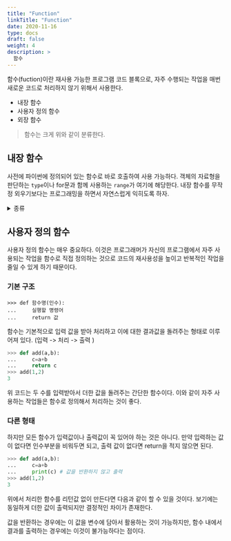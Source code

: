 ```yaml
---
title: "Function"
linkTitle: "Function"
date: 2020-11-16
type: docs
draft: false
weight: 4
description: >
  함수
---
```


함수(fuction)이란 재사용 가능한 프로그램 코드 블록으로, 자주 수행되는 작업을 매번 새로운 코드로 처리하지 않기 위해서 사용한다.

- 내장 함수
- 사용자 정의 함수
- 외장 함수

> 함수는 크게 위와 같이 분류한다.

내장 함수
---

사전에 파이썬에 정의되어 있는 함수로 바로 호출하여 사용 가능하다. 객체의 자료형을 판단하는 `type`이나 for문과 함께 사용하는 `range`가 여기에 해당한다. 내장 함수를 무작정 외우기보다는 프로그래밍을 하면서 자연스럽게 익히도록 하자. 

<details><summary>종류</summary>

| 내장 함수 | 설명 |
|-----------|------|
| abs | 특정 숫자 입력 받았을 때 그 숫자의 절대 값을 반환 |
| all | 내용이 참이면 참(true) 하나라도거짓이 있으면 거짓(false)을 반환 |
| chr | 아스키 코드 값 입력 받아 이에 해당하는 문자 출력 |
| ord | 문자를 입력 받아 해당 아스키 코드 값을 리턴 |
| divmod | 2개의 숫자를 입력 받아 2개 값을 나눈 몫과 나머지를 튜플 형태로 반환 | 
| enumerate | 자료형을 입력받아 인덱스 값을 포함하는 해당 객체를 리턴 |
| eval | 실행 가능한 문자열을 입력받아 문자열을 실행한 결괏값 반환 | 
| id | 객체를 입력받아 객체의 고유 주소 값(레퍼런스)을 반환 | 
| isinstance | 첫 번째 인수로 인스턴스, 두 번째 인수로 클래스 이름을 받는다. 입력받은 클래스의 인스턴스가 맞는지를 판단하여 boolean 반환 |
| len | 입력값의 길이(요소의 개수)를 반환 |
| list | 반복 가능한 자료형 s를 입력받아 리스트로 만들어 반환 | 
| max | 반복 가능한 자료형을 입력받아 그 최댓값을 반환 |
| min | 반복 가능한 자료형을 입력받아 그 최소값을 반환 |
| oct | 정수 형태의 숫자를 8진수 문자열로 반환 |
| pow | pow(x, y)는 x의 y 제곱한 결괏값을 반환 | 
| range | 입력받은 숫자에 해당하는 범위 값을 반복 가능한 객체로 만들어 반환 |
| round | 숫자를 입력받아 반올림 | 
| sorted | 입력값을 정렬한 후 그 결과를 리스트로 반환 | 
| sum | 입력받은 리스트나 튜플의 모든 요소의 합을 반환 | 
| tuple | 반복 가능한 자료형을 입력받아 튜플 형태로 바꾸어 반환 | 
| type | 입력값의 자료형이 무엇인지 반환 | 
| zip | 동일한 개수로 이루어진 자료형을 묶어 준다 |
</details>

사용자 정의 함수
---

사용자 정의 함수는 매우 중요하다. 이것은 프로그래머가 자신의 프로그램에서 자주 사용되는 작업을 함수로 직접 정의하는 것으로 코드의 재사용성을 높이고 반복적인 작업을 줄일 수 있게 하기 때문이다.

### 기본 구조

```
>>> def 함수명(인수):
...     실행할 명령어
...     return 값
```

함수는 기본적으로 입력 값을 받아 처리하고 이에 대한 결과값을 돌려주는 형태로 이루어져 있다. (입력 -> 처리 -> 출력 )

```python
>>> def add(a,b):
...     c=a+b
...     return c
>>> add(1,2)
3
```

위 코드는 두 수를 입력받아서 더한 값을 돌려주는 간단한 함수이다. 이와 같이 자주 사용하는 작업들은 함수로 정의해서 처리하는 것이 좋다.

### 다른 형태

하지만 모든 함수가 입력값이나 출력값이 꼭 있어야 하는 것은 아니다. 만약 입력하는 값이 없다면 인수부분을 비워두면 되고, 출력 값이 없다면 return을 적지 않으면 된다.

```python
>>> def add(a,b):
...     c=a+b
...     print(c) # 값을 반환하지 않고 출력
>>> add(1,2)
3
```

위에서 처리한 함수를 리턴값 없이 만든다면 다음과 같이 할 수 있을 것이다. 보기에는 동일하게 더한 값이 출력되지만 결정적인 차이가 존재한다. 

값을 반환하는 경우에는 이 값을 변수에 담아서 활용하는 것이 가능하지만, 함수 내에서 결과를 출력하는 경우에는 이것이 불가능하다는 점이다.  